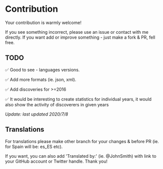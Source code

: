 # Contribution

Your contribution is warmly welcome!

If you see something incorrect, please use an issue or contact with me directly.
If you want add or improve something - just make a fork & PR, fell free.

## TODO

✅ Good to see - languages versions.

✅ Add more formats (ie. json, xml).

✅ Add discoveries for >=2016

✅ It would be interesting to create statistics for individual years, it would also show the activity of discoverers in given years

_Update: last updated 2020/7/8_

## Translations

For translations please make other branch for your changes & before PR (ie. for Spain will be: es_ES etc).

If you want, you can also add 'Translated by:' (ie. @JohnSmith) with link to your GitHub account or Twitter handle. Thank you!

